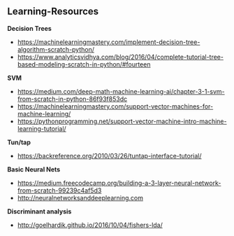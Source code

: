 ## Learning-Resources

**Decision Trees**
- https://machinelearningmastery.com/implement-decision-tree-algorithm-scratch-python/
- https://www.analyticsvidhya.com/blog/2016/04/complete-tutorial-tree-based-modeling-scratch-in-python/#fourteen

**SVM**
- https://medium.com/deep-math-machine-learning-ai/chapter-3-1-svm-from-scratch-in-python-86f93f853dc
- https://machinelearningmastery.com/support-vector-machines-for-machine-learning/
- https://pythonprogramming.net/support-vector-machine-intro-machine-learning-tutorial/

**Tun/tap**
- https://backreference.org/2010/03/26/tuntap-interface-tutorial/

**Basic Neural Nets**
- https://medium.freecodecamp.org/building-a-3-layer-neural-network-from-scratch-99239c4af5d3
- http://neuralnetworksanddeeplearning.com

**Discriminant analysis**
- http://goelhardik.github.io/2016/10/04/fishers-lda/
  
